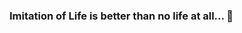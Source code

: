 ### Imitation of Life is better than no life at all... 👋

<!--
**katnino/katnino** is a ✨ _special_ ✨ repository because its `README.md` (this file) appears on your GitHub profile.

Here are some ideas to get you started:
-🔭 I’m currently working on ...
- 🌱 I’m currently learning ...
- 👯 I’m looking to collaborate on ...
- 🤔 I’m looking for help with ...
- 💬 Ask me about ...
- 📫 How to reach me: ...
- 😄 Pronouns: ...
- ⚡ Fun fact: ...
-->
